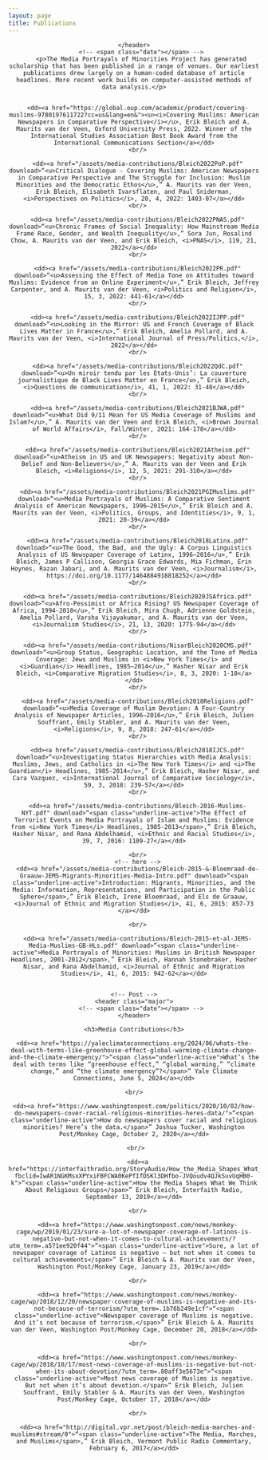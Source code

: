 ```yaml
---
layout: page
title: Publications
---
```


<!-- Global site tag (gtag.js) - Google Analytics -->
<script async src="https://www.googletagmanager.com/gtag/js?id=UA-146764207-1"></script>
<script>
  window.dataLayer = window.dataLayer || [];
  function gtag(){dataLayer.push(arguments);}
  gtag('js', new Date());

  gtag('config', 'UA-146764207-1');
</script>

<!-- Post -->
<section class="post">
    <header class="major">

    </header>
        <!-- <span class="date"></span> -->
        <p>The Media Portrayals of Minorities Project has generated scholarship that has been published in a range of venues. Our earliest publications drew largely on a human-coded database of article headlines. More recent work builds on computer-assisted methods of data analysis.</p>


      <dd><a href="https://global.oup.com/academic/product/covering-muslims-9780197611722?cc=us&lang=en&"><u><i>Covering Muslims: American Newspapers in Comparative Perspective</i></u>, Erik Bleich and A. Maurits van der Veen, Oxford University Press, 2022. Winner of the International Studies Association Best Book Award from the International Communications Section</a></dd>
      <br/>

      <dd><a href="/assets/media-contributions/Bleich2022PoP.pdf" download>“<u>Critical Dialogue - Covering Muslims: American Newspapers in Comparative Perspective and The Struggle for Inclusion: Muslim Minorities and the Democratic Ethos</u>,” A. Maurits van der Veen, Erik Bleich, Elisabeth Ivarsflaten, and Paul Sniderman, <i>Perspectives on Politics</i>, 20, 4, 2022: 1403-07</a></dd>
      <br/>

      <dd><a href="/assets/media-contributions/Bleich2022PNAS.pdf" download>“<u>Chronic Frames of Social Inequality: How Mainstream Media Frame Race, Gender, and Wealth Inequality</u>,” Sora Jun, Rosalind Chow, A. Maurits van der Veen, and Erik Bleich, <i>PNAS</i>, 119, 21, 2022</a></dd>
      <br/>

      <dd><a href="/assets/media-contributions/Bleich2022PR.pdf" download>“<u>Assessing the Effect of Media Tone on Attitudes toward Muslims: Evidence from an Online Experiment</u>,” Erik Bleich, Jeffrey Carpenter, and A. Maurits van der Veen, <i>Politics and Religion</i>, 15, 3, 2022: 441-61</a></dd>
      <br/>

      <dd><a href="/assets/media-contributions/Bleich2022IJPP.pdf" download>“<u>Looking in the Mirror: US and French Coverage of Black Lives Matter in France</u>,” Erik Bleich, Amelia Pollard, and A. Maurits van der Veen, <i>International Journal of Press/Politics,</i>, 2022</a></dd>
      <br/>

      <dd><a href="/assets/media-contributions/Bleich2022QdC.pdf" download>“<u>Un miroir tendu par les Etats-Unis’: La couverture journalistique de Black Lives Matter en France</u>,” Erik Bleich, <i>Questions de communication</i>, 41, 1, 2022: 31-48</a></dd>
      <br/>

      <dd><a href="/assets/media-contributions/Bleich2021BJWA.pdf" download>“<u>What Did 9/11 Mean for US Media Coverage of Muslims and Islam?</u>,” A. Maurits van der Veen and Erik Bleich, <i>Brown Journal of World Affairs</i>, Fall/Winter, 2021: 164-178</a></dd>
      <br/>

      <dd><a href="/assets/media-contributions/Bleich2021Atheism.pdf" download>“<u>Atheism in US and UK Newspapers: Negativity about Non-Belief and Non-Believers</u>,” A. Maurits van der Veen and Erik Bleich, <i>Religions</i>, 12, 5, 2021: 291-310</a></dd>
      <br/>

      <dd><a href="/assets/media-contributions/Bleich2021PGIMuslims.pdf" download>“<u>Media Portrayals of Muslims: A Comparative Sentiment Analysis of American Newspapers, 1996–2015</u>,” Erik Bleich and A. Maurits van der Veen, <i>Politics, Groups, and Identities</i>, 9, 1, 2021: 20-39</a></dd>
      <br/>

      <dd><a href="/assets/media-contributions/Bleich2018Latinx.pdf" download>“<u>The Good, the Bad, and the Ugly: A Corpus Linguistics Analysis of US Newspaper Coverage of Latinx, 1996–2016</u>,” Erik Bleich, James P Callison, Georgia Grace Edwards, Mia Fichman, Erin Hoynes, Razan Jabari, and A. Maurits van der Veen, <i>Journalism</i>, https://doi.org/10.1177/1464884918818252</a></dd>
      <br/>

      <dd><a href="/assets/media-contributions/Bleich2020JSAfrica.pdf" download>“<u>Afro-Pessimist or Africa Rising? US Newspaper Coverage of Africa, 1994-2018</u>,” Erik Bleich, Mira Chugh, Adrienne Goldstein, Amelia Pollard, Varsha Vijayakumar, and A. Maurits van der Veen, <i>Journalism Studies</i>, 21, 13, 2020: 1775-94</a></dd>
      <br/>

      <dd><a href="/assets/media-contributions/NisarBleich2020CMS.pdf" download>“<u>Group Status, Geographic Location, and the Tone of Media Coverage: Jews and Muslims in <i>New York Times</i> and <i>Guardian</i> Headlines, 1985–2014</u>,” Hasher Nisar and Erik Bleich, <i>Comparative Migration Studies</i>, 8, 3, 2020: 1-18</a></dd>
      <br/>

      <dd><a href="/assets/media-contributions/Bleich2018Religions.pdf" download>“<u>Media Coverage of Muslim Devotion: A Four-Country Analysis of Newspaper Articles, 1996–2016</u>,” Erik Bleich, Julien Souffrant, Emily Stabler, and A. Maurits van der Veen, <i>Religions</i>, 9, 8, 2018: 247-61</a></dd>
      <br/>

      <dd><a href="/assets/media-contributions/Bleich2018IJCS.pdf" download>“<u>Investigating Status Hierarchies with Media Analysis: Muslims, Jews, and Catholics in <i>The New York Times</i> and <i>The Guardian</i> Headlines, 1985-2014</u>,” Erik Bleich, Hasher Nisar, and Cara Vazquez, <i>International Journal of Comparative Sociology</i>, 59, 3, 2018: 239-57</a></dd>
      <br/>

      <dd><a href="/assets/media-contributions/Bleich-2016-Muslims-NYT.pdf" download>“<span class="underline-active">The Effect of Terrorist Events on Media Portrayals of Islam and Muslims: Evidence from <i>New York Times</i> Headlines, 1985-2013</span>,” Erik Bleich, Hasher Nisar, and Rana Abdelhamid, <i>Ethnic and Racial Studies</i>, 39, 7, 2016: 1109-27</a></dd>

      <br/>
      <!-- here -->
      <dd><a href="/assets/media-contributions/Bleich-2015-&-Bloemraad-de-Graauw-JEMS-Migrants-Minorities-Media-Intro.pdf" download>“<span class="underline-active">Introduction: Migrants, Minorities, and the Media: Information, Representations, and Participation in the Public Sphere</span>,” Erik Bleich, Irene Bloemraad, and Els de Graauw, <i>Journal of Ethnic and Migration Studies</i>, 41, 6, 2015: 857-73 </a></dd>

      <br/>

      <dd><a href="/assets/media-contributions/Bleich-2015-et-al-JEMS-Media-Muslims-GB-HLs.pdf" download>“<span class="underline-active">Media Portrayals of Minorities: Muslims in British Newspaper Headlines, 2001-2012</span>,” Erik Bleich, Hannah Stonebraker, Hasher Nisar, and Rana Abdelhamid, <i>Journal of Ethnic and Migration Studies</i>, 41, 6, 2015: 942-62</a></dd>


    <!-- Post -->
    <header class="major">
        <!-- <span class="date"></span> -->
    </header>

    <h3>Media Contributions</h3>

    <dd><a href="https://yaleclimateconnections.org/2024/06/whats-the-deal-with-terms-like-greenhouse-effect-global-warming-climate-change-and-the-climate-emergency/">“<span class="underline-active">What’s the deal with terms like “greenhouse effect,” “global warming,” “climate change,” and “the climate emergency”?</span>” Yale Climate Connections, June 5, 2024</a></dd>

    <br/>

    <dd><a href="https://www.washingtonpost.com/politics/2020/10/02/how-do-newspapers-cover-racial-religious-minorities-heres-data/">“<span class="underline-active">How do newspapers cover racial and religious minorities? Here’s the data.</span>” Joshua Tucker, Washington Post/Monkey Cage, October 2, 2020</a></dd>

     <br/>

      <dd><a href="https://interfaithradio.org/StoryAudio/How_the_Media_Shapes_What_We_Think_About_Religious_Groups?fbclid=IwAR1NGKMsxXPYxiFBFCWA0KePfIfDSKl3DHfbo-JVQoudv4QJkSuvUqHB0-k">“<span class="underline-active">How the Media Shapes What We Think About Religious Groups</span>” Erik Bleich, Interfaith Radio, September 13, 2019</a></dd>

      <br/>

      <dd><a href="https://www.washingtonpost.com/news/monkey-cage/wp/2019/01/23/sure-a-lot-of-newspaper-coverage-of-latinos-is-negative-but-not-when-it-comes-to-cultural-achievements/?utm_term=.a571ee920f44">“<span class="underline-active">Sure, a lot of newspaper coverage of Latinos is negative — but not when it comes to cultural achievements</span>” Erik Bleich & A. Maurits van der Veen, Washington Post/Monkey Cage, January 23, 2019</a></dd>

      <br/>

      <dd><a href="https://www.washingtonpost.com/news/monkey-cage/wp/2018/12/20/newspaper-coverage-of-muslims-is-negative-and-its-not-because-of-terrorism/?utm_term=.1b76b249e1cf">“<span class="underline-active">Newspaper coverage of Muslims is negative. And it’s not because of terrorism.</span>” Erik Bleich & A. Maurits van der Veen, Washington Post/Monkey Cage, December 20, 2018</a></dd>

      <br/>

      <dd><a href="https://www.washingtonpost.com/news/monkey-cage/wp/2018/10/17/most-news-coverage-of-muslims-is-negative-but-not-when-its-about-devotion/?utm_term=.80aff3e5673e">“<span class="underline-active">Most news coverage of Muslims is negative. But not when it’s about devotion.</span>” Erik Bleich, Julien Souffrant, Emily Stabler & A. Maurits van der Veen, Washington Post/Monkey Cage, October 17, 2018</a></dd>

      <br/>

      <dd><a href="http://digital.vpr.net/post/bleich-media-marches-and-muslims#stream/0">“<span class="underline-active">The Media, Marches, and Muslims</span>,” Erik Bleich, Vermont Public Radio Commentary, February 6, 2017</a></dd>

</section>
